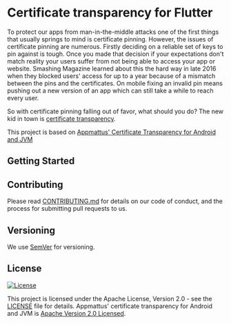 # Certificate transparency for Flutter

To protect our apps from man-in-the-middle attacks one of the first things that usually springs to mind is certificate pinning. However, the issues of certificate pinning are numerous. Firstly deciding on a reliable set of keys to pin against is tough. Once you made that decision if your expectations don't match reality your users suffer from not being able to access your app or website. Smashing Magazine learned about this the hard way in late 2016 when they blocked users' access for up to a year because of a mismatch between the pins and the certificates. On mobile fixing an invalid pin means pushing out a new version of an app which can still take a while to reach every user.

So with certificate pinning falling out of favor, what should you do? The new kid in town is [certificate transparency](https://certificate.transparency.dev/).

This project is based on [Appmattus' Certificate Transparency for Android and JVM](https://github.com/appmattus/certificatetransparency)

## Getting Started

## Contributing

Please read [CONTRIBUTING.md](CONTRIBUTING.md) for details on our code of conduct, and the process for submitting pull requests to us.

## Versioning

We use [SemVer](http://semver.org/) for versioning.

## License

[![License](https://img.shields.io/badge/License-Apache%202.0-blue.svg)](LICENSE.md)

This project is licensed under the Apache License, Version 2.0 - see the
[LICENSE](LICENSE) file for details. Appmattus' certificate transparency for Android and JVM is [Apache Version 2.0 Licensed](https://github.com/appmattus/certificatetransparency/blob/main/LICENSE.md).

